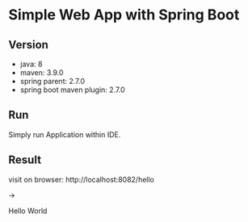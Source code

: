 # Simple Web App with Spring Boot

## Version

- java: 8
- maven: 3.9.0
- spring parent: 2.7.0
- spring boot maven plugin: 2.7.0

## Run

Simply run Application within IDE.

## Result
visit on browser: http://localhost:8082/hello

-> 

Hello World